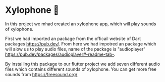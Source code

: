 

# Xylophone 🎹

In this project we mhad created an xylophone app, which will play sounds of xylophone.

First we had imported an package from the officail website of Dart packages https://pub.dev/. From here we had impotred an package which will alow us to play audio files, name of the package is "audioplayer" https://pub.dev/packages/audioplayer#-readme-tab-.

By installing this package to our flutter project we add seven different audio files which contains different sounds of xylophone.
You can get more free sounds from https://freesound.org/





